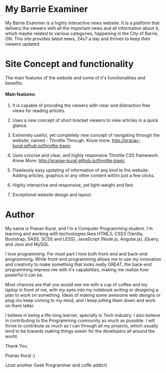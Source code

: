 # My Barrie Examiner

My Barrie Examiner is a highly interactive news website. It is a platform that delivers the viewers with all the important news and all information about it, which maybe related to various categories, happening in the City of Barrie, ON. This site provides latest news, 24x7 a day and thrives to keep their viewers updated.

# Site Concept and functionality

The main features of the website and some of it's functionalities and benefits.

#### Main features:

1. It is capable of providing the viewers with clear and distraction free views for reading articles.
    
2. Uses a new concept of short bracket viewers to view articles in a quick glance.
    
3. Extremely useful, yet completely new concept of navigating through the website, named - Throttle Through. Know more:   http://pranav-kural.github.io/throttle-basic
    
4. Uses concise and clear, and highly responsive Throttle CSS framework. Know More:   http://pranav-kural.github.io/throttle-basic
    
5. Flawlessly easy updating of information of any kind to the website. Adding articles, graphics or any other content within just a few clicks.
    
6. Highly interactive and responsive, yet light-weight and fast.
    
7. Exceptional website design and layout.

# Author

My name is Pranav Kural, and I'm a Computer Programming student. I'm learning and working with technologies likes HTML5, CSS3 (Vanilla, Bootstrap, SASS, SCSS and LESS), JavaScript (Node.js, Angular.js), jQuery, and Java and MySQL.

I love programming. For most part I love both front-end and back-end programming. While front-end programming allows me to use my innovation and creativity to make something that looks really GREAT, the back-end programming impress me with it's capabilities, making me realize how powerful it can be.

Most chances are that you would see me with a cup of coffee and my laptop in front of me, with my eyes into my notebook writing or designing a plan to work on something. Ideas of making some awesome web designs or plug-ins keep coming to my mind, and I keep jotting them down and work on them latter.

I believe in being a life-long learner, specially in Tech industry. I also believe in contributing to the Programming community as much as possible. I will thrive to contribute as much as I can through all my projects, which usually tend to be towards making things easier for the developers all around the world.

Thank You.

Pranav Kural :)

(Just another Geek Programmer and coffe addict)

